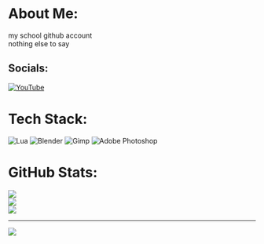 # About Me:
my school github account<br>nothing else to say<br>


## Socials:
[![YouTube](https://img.shields.io/badge/YouTube-%23FF0000.svg?style=plastic&logo=YouTube&logoColor=white)](https://youtube.com/@nebular783) 

# Tech Stack:
![Lua](https://img.shields.io/badge/lua-%232C2D72.svg?style=plastic&logo=lua&logoColor=white) ![Blender](https://img.shields.io/badge/blender-%23F5792A.svg?style=plastic&logo=blender&logoColor=white) ![Gimp](https://img.shields.io/badge/Gimp-657D8B?style=plastic&logo=gimp&logoColor=FFFFFF) ![Adobe Photoshop](https://img.shields.io/badge/adobe%20photoshop-%2331A8FF.svg?style=plastic&logo=adobe%20photoshop&logoColor=white)
# GitHub Stats:
![](https://github-readme-stats.vercel.app/api?username=SuteeRuangdet08&theme=synthwave&hide_border=false&include_all_commits=false&count_private=false)<br/>
![](https://github-readme-streak-stats.herokuapp.com/?user=SuteeRuangdet08&theme=synthwave&hide_border=false)<br/>
![](https://github-readme-stats.vercel.app/api/top-langs/?username=SuteeRuangdet08&theme=synthwave&hide_border=false&include_all_commits=false&count_private=false&layout=compact)

---
[![](https://visitcount.itsvg.in/api?id=SuteeRuangdet08&icon=2&color=12)](https://visitcount.itsvg.in)

<!-- Proudly created with GPRM ( https://gprm.itsvg.in ) -->
